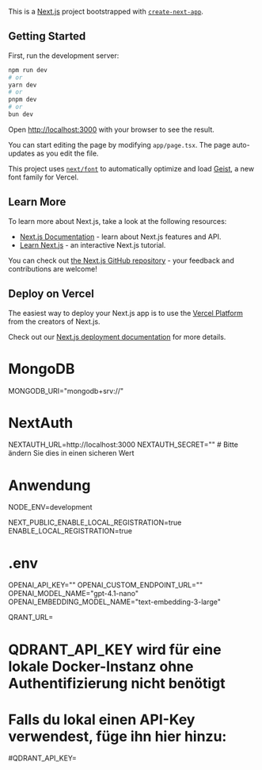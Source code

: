 This is a [Next.js](https://nextjs.org) project bootstrapped with [`create-next-app`](https://nextjs.org/docs/app/api-reference/cli/create-next-app).

## Getting Started

First, run the development server:

```bash
npm run dev
# or
yarn dev
# or
pnpm dev
# or
bun dev
```

Open [http://localhost:3000](http://localhost:3000) with your browser to see the result.

You can start editing the page by modifying `app/page.tsx`. The page auto-updates as you edit the file.

This project uses [`next/font`](https://nextjs.org/docs/app/building-your-application/optimizing/fonts) to automatically optimize and load [Geist](https://vercel.com/font), a new font family for Vercel.

## Learn More

To learn more about Next.js, take a look at the following resources:

- [Next.js Documentation](https://nextjs.org/docs) - learn about Next.js features and API.
- [Learn Next.js](https://nextjs.org/learn) - an interactive Next.js tutorial.

You can check out [the Next.js GitHub repository](https://github.com/vercel/next.js) - your feedback and contributions are welcome!

## Deploy on Vercel

The easiest way to deploy your Next.js app is to use the [Vercel Platform](https://vercel.com/new?utm_medium=default-template&filter=next.js&utm_source=create-next-app&utm_campaign=create-next-app-readme) from the creators of Next.js.

Check out our [Next.js deployment documentation](https://nextjs.org/docs/app/building-your-application/deploying) for more details.



# MongoDB
MONGODB_URI="mongodb+srv://"
# NextAuth
NEXTAUTH_URL=http://localhost:3000
NEXTAUTH_SECRET="" # Bitte ändern Sie dies in einen sicheren Wert

# Anwendung
NODE_ENV=development

NEXT_PUBLIC_ENABLE_LOCAL_REGISTRATION=true
ENABLE_LOCAL_REGISTRATION=true


# .env
OPENAI_API_KEY=""
OPENAI_CUSTOM_ENDPOINT_URL=""
OPENAI_MODEL_NAME="gpt-4.1-nano"
OPENAI_EMBEDDING_MODEL_NAME="text-embedding-3-large"

QRANT_URL=
# QDRANT_API_KEY wird für eine lokale Docker-Instanz ohne Authentifizierung nicht benötigt
# Falls du lokal einen API-Key verwendest, füge ihn hier hinzu:
#QDRANT_API_KEY=